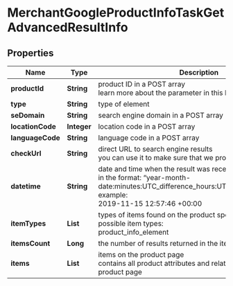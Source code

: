 # MerchantGoogleProductInfoTaskGetAdvancedResultInfo


## Properties

| Name | Type | Description | Notes |
|------------ | ------------- | ------------- | -------------|
**productId** | **String** | product ID in a POST array<br>learn more about the parameter in this help center guide |[optional]|
**type** | **String** | type of element |[optional]|
**seDomain** | **String** | search engine domain in a POST array |[optional]|
**locationCode** | **Integer** | location code in a POST array |[optional]|
**languageCode** | **String** | language code in a POST array |[optional]|
**checkUrl** | **String** | direct URL to search engine results<br>you can use it to make sure that we provided accurate results |[optional]|
**datetime** | **String** | date and time when the result was received<br>in the format: “year-month-date:minutes:UTC_difference_hours:UTC_difference_minutes”<br>example:<br>2019-11-15 12:57:46 +00:00 |[optional]|
**itemTypes** | **List<String>** | types of items found on the product specification page<br>possible item types:<br>product_info_element |[optional]|
**itemsCount** | **Long** | the number of results returned in the items array |[optional]|
**items** | **List<ProductInfoElement>** | items on the product page<br>contains all product attributes and related data listed on the product page |[optional]|